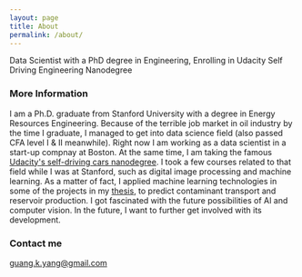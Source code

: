 ```yaml
---
layout: page
title: About
permalink: /about/
---
```


Data Scientist with a PhD degree in Engineering, Enrolling in Udacity Self Driving Engineering Nanodegree

### More Information

I am a Ph.D. graduate from Stanford University with a degree in Energy Resources Engineering. Because of the terrible job market in oil industry by the time I graduate, I managed to get into data science field (also passed CFA level I & II meanwhile). Right now I am working as a data scientist in a start-up compnay at Boston. At the same time, I am taking the famous [Udacity's self-driving cars nanodegree](https://www.udacity.com/course/self-driving-car-engineer-nanodegree--nd013). I took a few courses related to that field while I was at Stanford, such as digital image processing and machine learning. As a matter of fact, I applied machine learning technologies in some of the projects in my [thesis](https://searchworks.stanford.edu/view/12123097), to predict contaminant transport and reservoir production. I got fascinated with the future possibilities of AI and computer vision. In the future, I want to further get involved with its development. 

### Contact me

[guang.k.yang@gmail.com](mailto:guang.k.yang@gmail.com)